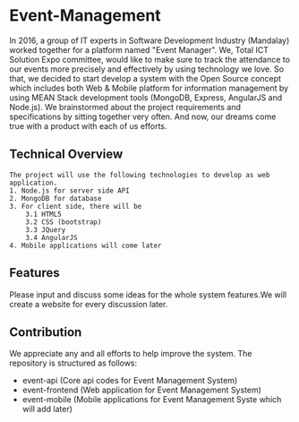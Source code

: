 # Event-Management
 In 2016, a group of IT experts in Software Development Industry (Mandalay) worked together for a platform named "Event Manager". We, Total ICT Solution Expo committee, would like to make sure to track the attendance to our events more precisely and effectively by using technology we love.  So that, we decided to start develop a system with the Open Source concept which includes both Web &amp; Mobile platform for information management by using MEAN Stack development tools (MongoDB, Express, AngularJS and Node.js). We brainstormed about the project requirements and specifications by sitting together very often. And now, our dreams come true with a product with each of us efforts. 
 
 ## Technical Overview
	The project will use the following technologies to develop as web application.
	1. Node.js for server side API
	2. MongoDB for database
	3. For client side, there will be
		3.1 HTML5
		3.2 CSS (bootstrap)
		3.3 JQuery
		3.4 AngularJS
	4. Mobile applications will come later
## Features
Please input and discuss some ideas for the whole system features.We will create a website for every discussion later.
## Contribution
We appreciate any and all efforts to help improve the system. The repository is structured as follows:
  + event-api (Core api codes for Event Management System)
  + event-frontend (Web application for Event Management System)
  + event-mobile (Mobile applications for Event Management Syste which will add later)
